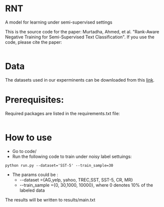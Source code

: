  
 # RNT 
 A model  for learning under semi-supervised settings
 
 This is the source code for the paper: Murtadha, Ahmed, et al. "Rank-Aware Negative Training for Semi-Supervised Text Classification". If you use the code,  please cite the paper: 
 ```
```
 

# Data



The datasets used in our experminents can be downloaded from this [link](https://drive.google.com/file/d/1NYm5CVXK7vqn-Nf8rnin-4iAxWeJcKVv/view?usp=sharing). 

# Prerequisites:
Required packages are listed in the requirements.txt file:

```
```
# How to use

*  Go to code/         
*  Run the following code to train under noisy label settuings:
```
python run.py --dataset='SST-5' --train_sample=30
```

- The params could be :
    - --dataset =\{AG,yelp, yahoo, TREC,SST, SST-5, CR, MR\}
    - --train_sample ={0, 30,1000, 10000}, where 0 denotes 10% of the labeled data

The results will be written to results/main.txt

